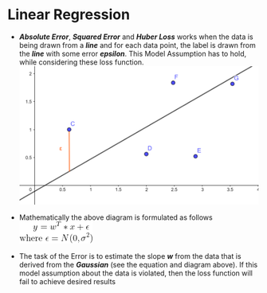 # Linear Regression

 - ***Absolute Error***, ***Squared Error*** and ***Huber Loss***
works when the data is being drawn from a ***line*** and for each data point, the label is drawn from the ***line*** with some error ***epsilon***.
This Model Assumption has to hold, while considering these loss function.
![img](https://github.com/fuzailpalnak/ML-Scratch/blob/master/regression/linear/images/error.png)

- Mathematically the above diagram is formulated as follows <br /> ![equation](https://github.com/fuzailpalnak/ML-Scratch/blob/master/regression/linear/images/eqn1.png)
  
- The task of the Error is to estimate the slope ***w*** from the data that is derived from the ***Gaussian*** (see the equation and diagram above). 
If this model assumption about the data is violated, then the loss function will fail to achieve desired results
